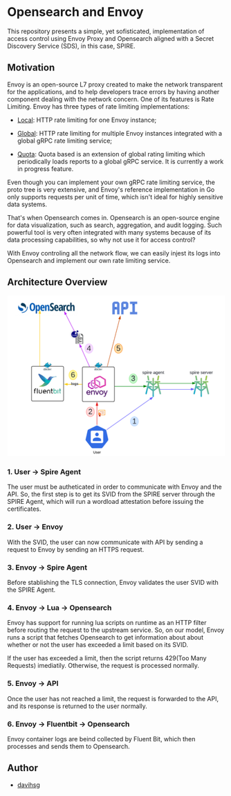# Opensearch and Envoy

This repository presents a simple, yet sofisticated, implementation of access control using Envoy Proxy and Opensearch aligned with a Secret Discovery Service (SDS), in this case, SPIRE.

## Motivation

Envoy is an open-source L7 proxy created to make the network transparent for the applications, and to help developers trace errors by having another component dealing with the network concern.
One of its features is Rate Limiting. Envoy has three types of rate limiting implementations:

- [Local](https://www.envoyproxy.io/docs/envoy/latest/intro/arch_overview/other_features/local_rate_limiting): HTTP rate limiting for one Envoy instance;

- [Global](https://www.envoyproxy.io/docs/envoy/latest/intro/arch_overview/other_features/global_rate_limiting): HTTP rate limiting for multiple Envoy instances integrated with a global gRPC rate limiting service;

- [Quota](https://www.envoyproxy.io/docs/envoy/latest/intro/arch_overview/other_features/global_rate_limiting#quota-based-rate-limiting): Quota based is an extension of global rating limiting which periodically loads reports to a global gRPC service. It is currently a work in progress feature.

Even though you can implement your own gRPC rate limiting service, the proto tree is very extensive, and Envoy's reference implementation in Go only supports requests per unit of time, which isn't ideal for highly sensitive data systems.

That's when Opensearch comes in. Opensearch is an open-source engine for data visualization, such as search, aggregation, and audit logging. Such powerful tool is very often integrated with many systems because of its data processing capabilities, so why not use it for access control?

With Envoy controling all the network flow, we can easily injest its logs into Opensearch and implement our own rate limiting service.

## Architecture Overview

![architecture](https://github.com/davihsg/tcc/raw/main/assets/architecture.png)

### 1. User → Spire Agent
The user must be autheticated in order to communicate with Envoy and the API. So, the first step is to get its SVID from the SPIRE server through the SPIRE Agent, which will run a wordload attestation before issuing the certificates.

### 2. User → Envoy
With the SVID, the user can now communicate with API by sending a request to Envoy by sending an HTTPS request.

### 3. Envoy → Spire Agent
Before stablishing the TLS connection, Envoy validates the user SVID with the SPIRE Agent.

### 4. Envoy → Lua → Opensearch
Envoy has support for running lua scripts on runtime as an HTTP filter before routing the request to the upstream service. So, on our model, Envoy runs a script that fetches Opensearch to get information about about whether or not the user has exceeded a limit based on its SVID.

If the user has exceeded a limit, then the script returns 429(Too Many Requests) imediatily. Otherwise, the request is processed normally.

### 5. Envoy → API
Once the user has not reached a limit, the request is forwarded to the API, and its response is returned to the user normally.

### 6. Envoy → Fluentbit → Opensearch
Envoy container logs are beind collected by Fluent Bit, which then processes and sends them to Opensearch.

## Author

- [davihsg](github.com/davihsg)
